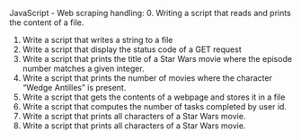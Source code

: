 JavaScript - Web scraping handling:
0. Writing a script that reads and prints the content of a file.
1. Write a script that writes a string to a file
2. Write a script that display the status code of a GET request
3. Write a script that prints the title of a Star Wars movie where the episode number matches a given integer.
4. Write a script that prints the number of movies where the character “Wedge Antilles” is present.
5. Write a script that gets the contents of a webpage and stores it in a file
6. Write a script that computes the number of tasks completed by user id.
7. Write a script that prints all characters of a Star Wars movie.
8. Write a script that prints all characters of a Star Wars movie.
